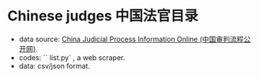 # Chinese judges 中国法官目录


+ data source: [China Judicial Process Information Online (中国审判流程公开网)](https://splcgk.court.gov.cn/gzfwww/).
+ codes: ``  list.py` , a web scraper. 
+ data: csv/json format.
